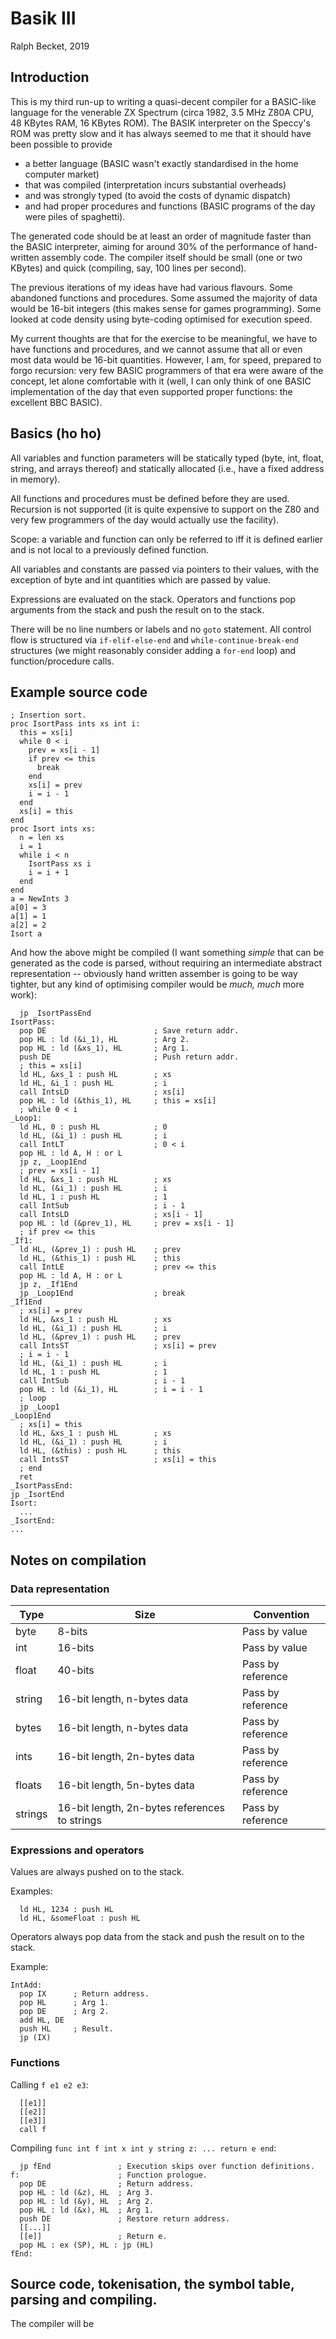 # Basik III

Ralph Becket, 2019

## Introduction

This is my third run-up to writing a quasi-decent compiler for a BASIC-like language for the venerable ZX Spectrum (circa 1982, 3.5 MHz Z80A CPU, 48 KBytes RAM, 16 KBytes ROM).  The BASIK interpreter on the Speccy's ROM was pretty slow and it has always seemed to me that it should have been possible to provide
* a better language (BASIC wasn't exactly standardised in the home computer market)
* that was compiled (interpretation incurs substantial overheads)
* and was strongly typed (to avoid the costs of dynamic dispatch)
* and had proper procedures and functions (BASIC programs of the day were piles of spaghetti).

The generated code should be at least an order of magnitude faster than the BASIC interpreter, aiming for around 30% of the performance of hand-written assembly code.  The compiler itself should be small (one or two KBytes) and quick (compiling, say, 100 lines per second).

The previous iterations of my ideas have had various flavours.  Some abandoned functions and procedures.  Some assumed the majority of data would be 16-bit integers (this makes sense for games programming).  Some looked at code density using byte-coding optimised for execution speed.

My current thoughts are that for the exercise to be meaningful, we have to have functions and procedures, and we cannot assume that all or even most data would be 16-bit quantities.  However, I am, for speed, prepared to forgo recursion: very few BASIC programmers of that era were aware of the concept, let alone comfortable with it (well, I can only think of one BASIC implementation of the day that even supported proper functions: the excellent BBC BASIC).

## Basics (ho ho)

All variables and function parameters will be statically typed (byte, int, float, string, and arrays thereof) and statically allocated (i.e., have a fixed address in memory).

All functions and procedures must be defined before they are used.  Recursion is not supported (it is quite expensive to support on the Z80 and very few programmers of the day would actually use the facility).

Scope: a variable and function can only be referred to iff it is defined earlier and is not local to a previously defined function.

All variables and constants are passed via pointers to their values, with the exception of byte and int quantities which are passed by value.

Expressions are evaluated on the stack.  Operators and functions pop arguments from the stack and push the result on to the stack.

There will be no line numbers or labels and no `goto` statement.  All control flow is structured via `if-elif-else-end` and `while-continue-break-end` structures (we might reasonably consider adding a `for-end` loop) and function/procedure calls.

## Example source code

```
; Insertion sort.
proc IsortPass ints xs int i:
  this = xs[i]
  while 0 < i
    prev = xs[i - 1]
    if prev <= this
      break
    end
    xs[i] = prev
    i = i - 1
  end
  xs[i] = this
end
proc Isort ints xs:
  n = len xs
  i = 1
  while i < n
    IsortPass xs i
    i = i + 1
  end
end
a = NewInts 3
a[0] = 3
a[1] = 1
a[2] = 2
Isort a
```

And how the above might be compiled (I want something _simple_ that can be generated as the code is parsed, without requiring an intermediate abstract representation -- obviously hand written assember is going to be way tighter, but any kind of optimising compiler would be _much, much_ more work):
```
  jp _IsortPassEnd
IsortPass:
  pop DE                        ; Save return addr.
  pop HL : ld (&i_1), HL        ; Arg 2.
  pop HL : ld (&xs_1), HL       ; Arg 1.
  push DE                       ; Push return addr.
  ; this = xs[i]
  ld HL, &xs_1 : push HL        ; xs
  ld HL, &i_1 : push HL         ; i
  call IntsLD                   ; xs[i]
  pop HL : ld (&this_1), HL     ; this = xs[i]
  ; while 0 < i
_Loop1:
  ld HL, 0 : push HL            ; 0
  ld HL, (&i_1) : push HL       ; i
  call IntLT                    ; 0 < i
  pop HL : ld A, H : or L
  jp z, _Loop1End
  ; prev = xs[i - 1]
  ld HL, &xs_1 : push HL        ; xs
  ld HL, (&i_1) : push HL       ; i
  ld HL, 1 : push HL            ; 1
  call IntSub                   ; i - 1
  call IntsLD                   ; xs[i - 1]
  pop HL : ld (&prev_1), HL     ; prev = xs[i - 1]
  ; if prev <= this
_If1:
  ld HL, (&prev_1) : push HL    ; prev
  ld HL, (&this_1) : push HL    ; this
  call IntLE                    ; prev <= this
  pop HL : ld A, H : or L
  jp z, _If1End
  jp _Loop1End                  ; break
_If1End
  ; xs[i] = prev
  ld HL, &xs_1 : push HL        ; xs
  ld HL, (&i_1) : push HL       ; i
  ld HL, (&prev_1) : push HL    ; prev
  call IntsST                   ; xs[i] = prev
  ; i = i - 1
  ld HL, (&i_1) : push HL       ; i
  ld HL, 1 : push HL            ; 1
  call IntSub                   ; i - 1
  pop HL : ld (&i_1), HL        ; i = i - 1
  ; loop
  jp _Loop1
_Loop1End
  ; xs[i] = this
  ld HL, &xs_1 : push HL        ; xs
  ld HL, (&i_1) : push HL       ; i
  ld HL, (&this) : push HL      ; this
  call IntsST                   ; xs[i] = this
  ; end
  ret
_IsortPassEnd:
jp _IsortEnd
Isort:
  ...
_IsortEnd:
...
```

## Notes on compilation

### Data representation

|Type|Size|Convention|
|----|----|----------|
|byte|8-bits|Pass by value|
|int|16-bits|Pass by value|
|float|40-bits|Pass by reference|
|string|16-bit length, n-bytes data|Pass by reference|
|bytes|16-bit length, n-bytes data|Pass by reference|
|ints|16-bit length, 2n-bytes data|Pass by reference|
|floats|16-bit length, 5n-bytes data|Pass by reference|
|strings|16-bit length, 2n-bytes references to strings|Pass by reference|

### Expressions and operators

Values are always pushed on to the stack.

Examples:
```
  ld HL, 1234 : push HL
  ld HL, &someFloat : push HL
```

Operators always pop data from the stack and push the result on to the stack.

Example:
```
IntAdd:
  pop IX      ; Return address.
  pop HL      ; Arg 1.
  pop DE      ; Arg 2.
  add HL, DE
  push HL     ; Result.
  jp (IX)
```

### Functions

Calling `f e1 e2 e3`:
```
  [[e1]]
  [[e2]]
  [[e3]]
  call f
```

Compiling `func int f int x int y string z: ... return e end`:
```
  jp fEnd               ; Execution skips over function definitions.
f:                      ; Function prologue.
  pop DE                ; Return address.
  pop HL : ld (&z), HL  ; Arg 3.
  pop HL : ld (&y), HL  ; Arg 2.
  pop HL : ld (&x), HL  ; Arg 1.
  push DE               ; Restore return address.
  [[...]]
  [[e]]                 ; Return e.
  pop HL : ex (SP), HL : jp (HL)
fEnd:
```

## Source code, tokenisation, the symbol table, parsing and compiling.



The compiler will be 
